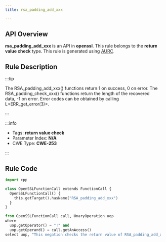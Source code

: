 ```yaml
---
title: rsa_padding_add_xxx

---
```



## API Overview
**rsa_padding_add_xxx** is an API in **openssl**. This rule belongs to the **return value check** type. This rule is generated using [AURC](../../tools/AURC).
## Rule Description

:::tip

The RSA_padding_add_xxx() functions return 1 on success, 0 on error. The RSA_padding_check_xxx() functions return the length of the recovered data, -1 on error. Error codes can be obtained by calling L\<ERR_get_error(3)\>.

:::

:::info

- Tags: **return value check**
- Parameter Index: **N/A**
- CWE Type: **CWE-253**

:::

## Rule Code
```python
import cpp

class OpenSSLFunctionCall extends FunctionCall {
  OpenSSLFunctionCall() {
    this.getTarget().hasName("RSA_padding_add_xxx")
  }
}

from OpenSSLFunctionCall call, UnaryOperation uop
where
  uop.getOperator() = "!" and
  uop.getOperand() = call.getAnAccess()
select uop, "This negation checks the return value of RSA_padding_add_xxx."
```